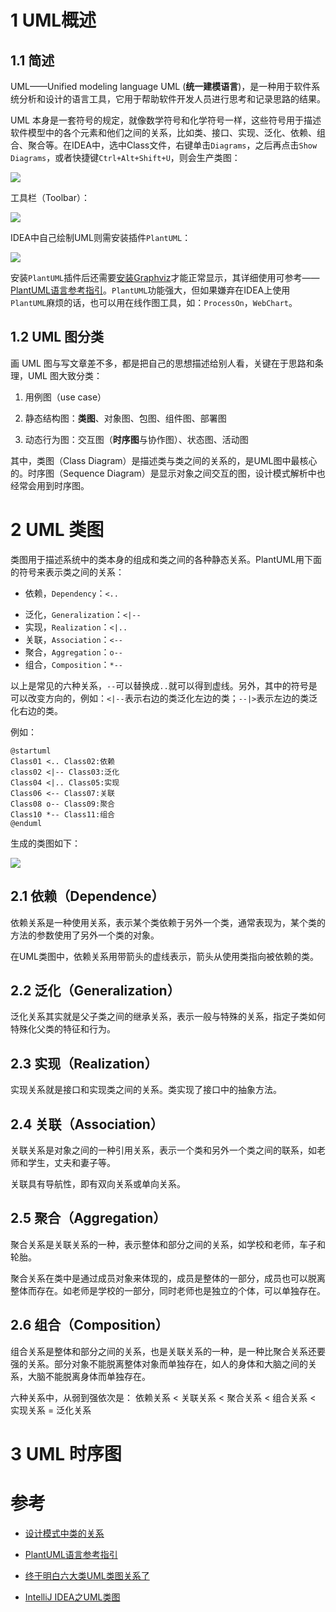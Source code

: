 # 1 UML概述

## 1.1 简述

UML——Unified modeling language UML (**统一建模语言**)，是一种用于软件系统分析和设计的语言工具，它用于帮助软件开发人员进行思考和记录思路的结果。

UML 本身是一套符号的规定，就像数学符号和化学符号一样，这些符号用于描述软件模型中的各个元素和他们之间的关系，比如类、接口、实现、泛化、依赖、组合、聚合等。在IDEA中，选中Class文件，右键单击`Diagrams`，之后再点击`Show Diagrams`，或者快捷键`Ctrl+Alt+Shift+U`，则会生产类图：

![](https://img-blog.csdnimg.cn/2020120322233277.png)

工具栏（Toolbar）：

![](https://img-blog.csdnimg.cn/20201203223034966.png)

IDEA中自己绘制UML则需安装插件`PlantUML`：

![](https://img-blog.csdnimg.cn/20201203224135306.png)

安装`PlantUML`插件后还需要[安装Graphviz](https://segmentfault.com/a/1190000022789556)才能正常显示，其详细使用可参考——[PlantUML语言参考指引](http://plantuml.com/zh/guide)。`PlantUML`功能强大，但如果嫌弃在IDEA上使用 `PlantUML`麻烦的话，也可以用在线作图工具，如：`ProcessOn`，`WebChart`。

## 1.2 UML 图分类

画 UML 图与写文章差不多，都是把自己的思想描述给别人看，关键在于思路和条理，UML 图大致分类：

1. 用例图（use case）

2. 静态结构图：**类图**、对象图、包图、组件图、部署图

3. 动态行为图：交互图（**时序图**与协作图）、状态图、活动图

其中，类图（Class Diagram）是描述类与类之间的关系的，是UML图中最核心的。时序图（Sequence Diagram）是显示对象之间交互的图，设计模式解析中也经常会用到时序图。

# 2 UML 类图

类图用于描述系统中的类本身的组成和类之间的各种静态关系。PlantUML用下面的符号来表示类之间的关系：

* 依赖，`Dependency`：`<..`

- 泛化，`Generalization`：`<|--`
- 实现，`Realization`：`<|..`
- 关联，`Association`：`<--`
- 聚合，`Aggregation`：`o--`
- 组合，`Composition`：`*--`

以上是常见的六种关系，`--`可以替换成`..`就可以得到虚线。另外，其中的符号是可以改变方向的，例如：`<|--`表示右边的类泛化左边的类；`--|>`表示左边的类泛化右边的类。

例如：

```uml
@startuml
Class01 <.. Class02:依赖
class02 <|-- Class03:泛化
Class04 <|.. Class05:实现
Class06 <-- Class07:关联
Class08 o-- Class09:聚合
Class10 *-- Class11:组合
@enduml
```

生成的类图如下：

![](https://img-blog.csdnimg.cn/20201203234323439.png)

## 2.1 依赖（Dependence）

依赖关系是一种使用关系，表示某个类依赖于另外一个类，通常表现为，某个类的方法的参数使用了另外一个类的对象。

在UML类图中，依赖关系用带箭头的虚线表示，箭头从使用类指向被依赖的类。

## 2.2 泛化（Generalization）

泛化关系其实就是父子类之间的继承关系，表示一般与特殊的关系，指定子类如何特殊化父类的特征和行为。

## 2.3 实现（Realization）

实现关系就是接口和实现类之间的关系。类实现了接口中的抽象方法。

## 2.4 关联（Association）

关联关系是对象之间的一种引用关系，表示一个类和另外一个类之间的联系，如老师和学生，丈夫和妻子等。

关联具有导航性，即有双向关系或单向关系。

## 2.5 聚合（Aggregation）

聚合关系是关联关系的一种，表示整体和部分之间的关系，如学校和老师，车子和轮胎。

聚合关系在类中是通过成员对象来体现的，成员是整体的一部分，成员也可以脱离整体而存在。如老师是学校的一部分，同时老师也是独立的个体，可以单独存在。

## 2.6 组合（Composition）

组合关系是整体和部分之间的关系，也是关联关系的一种，是一种比聚合关系还要强的关系。部分对象不能脱离整体对象而单独存在，如人的身体和大脑之间的关系，大脑不能脱离身体而单独存在。





六种关系中，从弱到强依次是：
依赖关系 < 关联关系 < 聚合关系 < 组合关系 < 实现关系 = 泛化关系

# 3 UML 时序图

# 参考

* [设计模式中类的关系](https://blog.csdn.net/zhengzhb/article/details/7187278)

* [PlantUML语言参考指引](http://plantuml.com/zh/guide)

* [终于明白六大类UML类图关系了](https://segmentfault.com/a/1190000021317534)

* [IntelliJ IDEA之UML类图](https://my.oschina.net/u/4303145/blog/4289830)